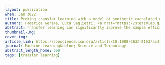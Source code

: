 ```yaml
---
layout: publication
when: Jan 2022
title: Probing transfer learning with a model of synthetic correlated datasets
authors: Federica Gerace, Luca Saglietti, <a href="https://stefsmlab.github.io/people/stefanosaraomannelli/"><u>Stefano Sarao Mannelli</u></a>, Andrew Saxe, Lenka Zdeborová
abstract: Transfer learning can significantly improve the sample efficiency of neural networks, by exploiting the relatedness between a data-scarce target task and a data-abundant source task. Despite years of successful applications, transfer learning practice often relies on ad-hoc solutions, while theoretical understanding of these procedures is still limited. In the present work, we re-think a solvable model of synthetic data as a framework for modeling correlation between data-sets. This setup allows for an analytic characterization of the generalization performance obtained when transferring the learned feature map from the source to the target task. Focusing on the problem of training two-layer networks in a binary classification setting, we show that our model can capture a range of salient features of transfer learning with real data. Moreover, by exploiting parametric control over the correlation between the two data-sets, we systematically investigate under which conditions the transfer of features is beneficial for generalization.
thumbnail-img: 
cover-img:
article_link: https://iopscience.iop.org/article/10.1088/2632-2153/ac4f3f/meta
journal: Machine Learning&colon; Science and Technology
abstract_length_home: 100
tags: [transfer learning]
---
```

